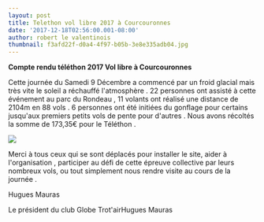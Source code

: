```yaml
---
layout: post
title: Telethon vol libre 2017 à Courcouronnes
date: '2017-12-18T02:56:00.001-08:00'
author: robert le valentinois
thumbnail: f3afd22f-d0a4-4f97-b05b-3e8e335adb04.jpg
---
```

 **Compte rendu téléthon 2017 Vol libre à Courcouronnes**

  

Cette journée du Samedi 9 Décembre a commencé par un froid glacial mais très vite le soleil a réchauffé l'atmosphère . 22 personnes ont assisté à cette événement au parc du Rondeau , 11 volants ont réalisé une distance de 2104m en 88 vols&nbsp;. 6 personnes ont été initiées du gonflage pour certains jusqu'aux premiers petits vols de pente pour d'autres . Nous avons récoltés la somme de 173,35€ pour le Téléthon .

  

[![](ed0c6ae6-906a-44da-98bd-eab2ea362ddb.jpg)](e3e3fe2b-cfa2-4e2d-b387-c6aa7d696e10.jpg)

Merci à tous ceux qui se sont déplacés pour installer le site, aider à l'organisation , participer au défi de cette épreuve collective par leurs nombreux vols, ou tout simplement nous rendre visite au cours de la journée .

  

Hugues Mauras

  

  
Le président du club Globe Trot'airHugues Mauras  
